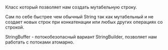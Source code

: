 Класс который позволяет нам создать мутабельную строку.

Сам по себе быстрее чем обычный String так как мутабельный и не создает новых строк при конкатенации или любых других операциях со строкой.

StringBuffer - потокобезопасный вариант StringBuilder, позволяет нам работать с потоками атомарно.